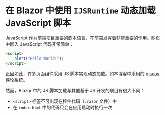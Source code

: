 ﻿# 在 Blazor 中使用 `IJSRuntime` 动态加载 JavaScript 脚本

JavaScript 作为前端项目重要的脚本语言，在前端发挥着非常重要的作用。网页中嵌入 JavaScript 代码非常简单：

```html
<script>
    alert("Hello World!");
</script>
```

正因如此，许多页面组件采用 JS 脚本实现动态加载。如本博客中采用的 [giscus 评论系统](https://giscus.app)。

然而，Blazor 中的 JS 脚本加载与其他基于 JS 开发的项目有很大不同：

- `<script>` 标签不可出现在控件代码（`.razor` 文件）中
- 在 `index.html` 中的代码只会在应用启动时执行一次
